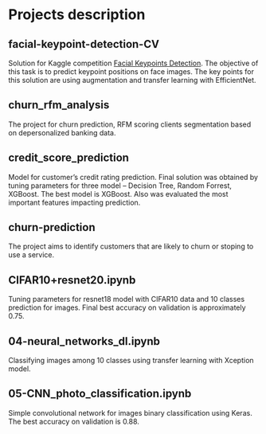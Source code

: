 # Projects description


facial-keypoint-detection-CV
----------------------------
Solution for Kaggle competition [Facial Keypoints Detection](https://www.kaggle.com/competitions/facial-keypoints-detection/overview/description). The objective of this task is to predict keypoint positions on face images. The key points for this solution are using augmentation and transfer learning with EfficientNet. 

churn_rfm_analysis
--------------
The project for churn prediction, RFM scoring clients segmentation based on depersonalized banking data. 

credit_score_prediction
-----------------------
Model for customer’s credit rating prediction. Final solution was obtained by tuning parameters for three model – Decision Tree, Random Forrest, XGBoost. The best model is XGBoost. Also was evaluated the most important features impacting prediction.

churn-prediction
----------------
The project aims to identify customers that are likely to churn or stoping to use a service.

CIFAR10+resnet20.ipynb
----------------------
Tuning parameters for resnet18 model with CIFAR10 data and 10 classes prediction for images. Final best accuracy on validation is approximately 0.75.

04-neural_networks_dl.ipynb
---------------------------
Classifying images among 10 classes using transfer learning with Xception model. 

05-CNN_photo_classification.ipynb
---------------------------------
Simple convolutional network for images binary classification using Keras. The best accuracy on validation is 0.88. 

